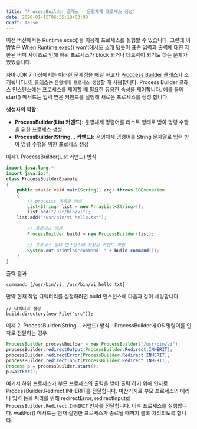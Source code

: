 ```yaml
---
title: "ProcessBuilder 클래스 - 운영체제 프로세스 생성"
date: 2020-01-15T06:35:19+03:00
draft: false
---
```


이전 버전에서는 Runtime.exec()을 이용해 프로세스를 실행할 수 있습니다. 그런데 이 방법은 [When Runtime.exec() won't](https://www.javaworld.com/article/2071275/when-runtime-exec---won-t.html)에서도 소개 됐듯이 표준 입력과 출력에 대한 제한된 버퍼 사이즈로 인해 하위 프로세스가 block 되거나 데드락이 되기도 하는 문제가 있었습니다.

자바 JDK 7 이상에서는 이러한 문제점을 해결 하고자 [Proccess Builder 클래스](https://docs.oracle.com/javase/7/docs/api/java/lang/ProcessBuilder.html)가 소개됩니다. [이 클래스](https://docs.oracle.com/javase/7/docs/api/java/lang/ProcessBuilder.html)는 `운영체제 프로세스 생성`할 때 사용합니다. Process Builder 클래스 인스턴스에는 프로세스를 제어할 때 필요한 유용한 속성을 제어합니다. 예를 들어 start() 메서드는 입력 받은 커맨드를 실행해 새로운 프로세스를 생성 합니다.

**생성자의 역할**

- **ProcessBuilder(List 커맨드):** 운영체제 명령어를 리스트 형태로 받아 명령 수행을 위한 프로세스 생성
- **ProcessBuilder(String… 커맨드):** 운영체제 명령어를 String 문자열로 입력 받아 명령 수행을 위한 프로세스 생성

예제1. ProcessBuilder(List 커맨드) 방식

```java
import java.lang.*; 
import java.io.*; 
class ProcessBuilderExample 
{ 
	public static void main(String[] arg) throws IOException 
	{ 
		// processs 목록을 생성
		List<String> list = new ArrayList<String>(); 
		list.add("/usr/bin/vi");
    list.add("/usr/bin/vi hello.txt");
		
		// 프로세스 생성
		ProcessBuilder build = new ProcessBuilder(list); 
		
		// 프로세스 빌더 인스턴스에 저장된 커맨드 확인 
		System.out.println("command: " + build.command()); 		
	} 
}
```

출력 결과

```
command: [/usr/bin/vi, /usr/bin/vi hello.txt]
```

만약 현재 작업 디렉터리를 설정하려면 build 인스턴스에 다음과 같이 세팅합니다.

```
// 디렉터리 설정
build.directory(new File("src")); 
```

예제 2. ProcessBuilder(String… 커맨드) 방식 - ProcessBuilder에 OS 명령어를 인자로 전달하는 경우

```java
ProcessBuilder processBuilder = new ProcessBuilder("/usr/bin/vi");
processBuilder.redirectOutput(ProcessBuilder.Redirect.INHERIT);
processBuilder.redirectError(ProcessBuilder.Redirect.INHERIT);
processBuilder.redirectInput(ProcessBuilder.Redirect.INHERIT);
Process p = processBuilder.start();
p.waitFor();
```

여기서 하위 프로세스가 부모 프로세스의 출력을 받아 출력 하기 위해 인자로 ProcessBuilder.Redirect.INHERIT를 전달합니다. 마찬가지로 부모 프로세스의 에러나 입력 등을 처리를 위해 redirectError, redirectInput로 `ProcessBuilder.Redirect.INHERIT` 인자를 전달합니다. 이후 프로세스를 실행합니다. waitFor() 메서드는 현재 실행한 프로세스가 종료될 때까지 블록 처리되도록 합니다.


